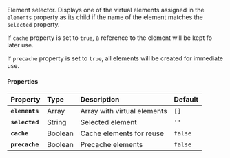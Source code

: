 Element selector. Displays one of the virtual elements assigned in the `elements` property as its child if the name of the element matches the `selected` property.

<io-element-demo element="io-selector" properties='{"elements": [["div", {"name": "first"}, "First content"], ["div", {"name": "second"}, "Second content"]], "selected": "first", "cache": false, "precache": false}'></io-element-demo>


If `cache` property is set to `true`, a reference to the element will be kept fo later use.

If `precache` property is set to `true`, all elements will be created for immediate use.

#### Properties ####

| Property | Type | Description | Default |
|:---------|:-----|:------------|:--------|
| **`elements`** | Array    | Array with virtual elements | `[]`    |
| **`selected`** | String   | Selected element            | `''`    |
| **`cache`**    | Boolean  | Cache elements for reuse    | `false` |
| **`precache`** | Boolean  | Precache elements           | `false` |
